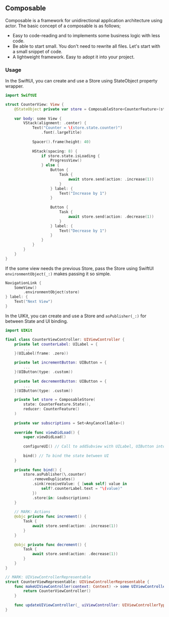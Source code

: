 ## Composable

Composable is a framework for unidirectional application architecture using actor.
The basic concept of a composable is as follows;

- Easy to code-reading and to implements some business logic with less code.
- Be able to start small. You don't need to rewrite all files. Let's start with a small snippet of code.
- A lightweight framework. Easy to adopt it into your project.


### Usage
In the SwiftUI, you can create and use a Store using StateObject property wrapper.

```swift
import SwiftUI

struct CounterView: View {
    @StateObject private var store = ComposableStore<CounterFeature>(state: .init(), reducer: .init())
    
    var body: some View {
        VStack(alignment: .center) {
            Text("Counter = \(store.state.counter)")
                .font(.largeTitle)
            
            Spacer().frame(height: 40)
            
            HStack(spacing: 8) {
                if store.state.isLoading {
                    ProgressView()
                } else {
                    Button {
                        Task {
                            await store.send(action: .increase(1))
                        }
                    } label: {
                        Text("Increase by 1")
                    }
                    
                    Button {
                        Task {
                            await store.send(action: .decrease(1))
                        }
                    } label: {
                        Text("Decrease by 1")
                    }
                }
            }
        }
    }
}
```
If the some view needs the previous Store, pass the Store using SwiftUI  `environmentObject(_:)` makes passing it so simple.

```swift
NavigationLink {
    SomeView()
        .environmentObject(store)
} label: {
    Text("Next View")
}
```

In the UIKit, you can create and use a Store and `asPublisher(_:)` for between State and UI binding.

```swift
import UIKit

final class CounterViewController: UIViewController {
    private let counterLabel: UILabel = {
        ...
    }(UILabel(frame: .zero))

    private let incrementButton: UIButton = {
        ...
    }(UIButton(type: .custom))
    
    private let decrementButton: UIButton = {
        ...
    }(UIButton(type: .custom))

    private let store = ComposableStore(
        state: CounterFeature.State(),
        reducer: CounterFeature()
    )
        
    private var subscriptions = Set<AnyCancellable>()
    
    override func viewDidLoad() {
        super.viewDidLoad()
        
        configureUI() // Call to addSubview with UILabel, UIButton into the root view.
        
        bind() // To bind the state between UI
    }
    
    private func bind() {
        store.asPublisher(\.counter)
            .removeDuplicates()
            .sink(receiveValue: { [weak self] value in
                self?.counterLabel.text = "\(value)"
            })
            .store(in: &subscriptions)
    }
 
    // MARK: Actions
    @objc private func increment() {
        Task {
            await store.send(action: .increase(1))
        }
    }
    
    @objc private func decrement() {
        Task {
            await store.send(action: .decrease(1))
        }
    }
}

// MARK: UIViewControllerRepresentable
struct CounterViewRepresentable: UIViewControllerRepresentable {
    func makeUIViewController(context: Context) -> some UIViewController {
        return CounterViewController()
    }
    
    func updateUIViewController(_ uiViewController: UIViewControllerType, context: Context) {}
}
```

